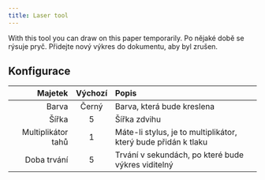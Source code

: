 ```yaml
---
title: Laser tool
---
```


With this tool you can draw on this paper temporarily. Po nějaké době se rýsuje pryč. Přidejte nový výkres do dokumentu, aby byl zrušen.

## Konfigurace

|            Majetek | Výchozí | Popis                                                          |
| -----------------: | :-----: | :------------------------------------------------------------- |
|              Barva |  Černý  | Barva, která bude kreslena                                     |
|              Šířka |    5    | Šířka zdvihu                                                   |
| Multiplikátor tahů |    1    | Máte-li stylus, je to multiplikátor, který bude přidán k tlaku |
|        Doba trvání |    5    | Trvání v sekundách, po které bude výkres viditelný             |
